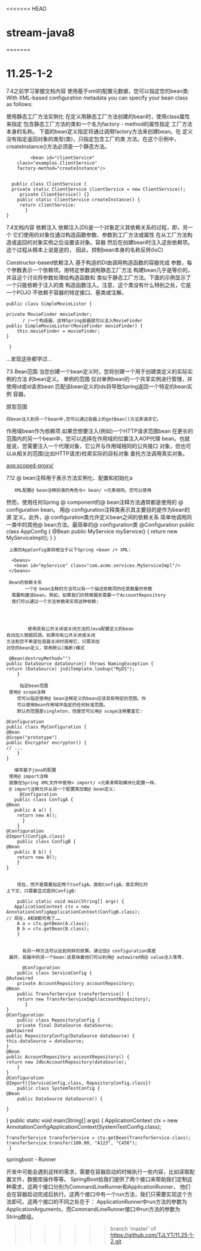 <<<<<<< HEAD
# stream-java8
=======
# 11.25-1-2


7.4之前学习掌握文档内容
使用基于xml的配置元数据，您可以指定您的bean类:
  With XML-based configuration metadata you can specify your bean class as follows:
      <bean id="exampleBean" class="examples.ExampleBean"/>
       <bean name="anotherExample" class="examples.ExampleBeanTwo"/>


使用静态工厂方法实例化
       在定义用静态工厂方法创建的bean时，使用class属性来指定
   包含静态工厂方法的类和一个名为factory - method的属性指定
   工厂方法本身的名称。
   下面的bean定义指定将通过调用factory方法来创建bean。在
   定义没有指定返回对象的类型(类)，只指定包含工厂的类
   方法。在这个示例中，createInstance()方法必须是一个静态方法。

             <bean id="clientService"
        class="examples.ClientService"
        factory-method="createInstance"/>


      public class ClientService {
      private static ClientService clientService = new ClientService();
         private ClientService() {}
        public static ClientService createInstance() {
         return clientService;
           }
	}

7.4文档内容
     依赖注入
    依赖注入(DI)是一个对象定义其依赖关系的过程，即，另一个
它们使用的对象仅通过构造函数参数、参数到工厂方法或属性
在从工厂方法构造或返回的对象实例之后设置该对象。容器
然后在创建bean时注入这些依赖项。这个过程从根本上说是逆的，
因此，控制bean本身的名称反转(IoC)

Constructor-based依赖注入
         基于构造的DI由调用构造函数的容器完成
    参数，每个参数表示一个依赖项。用特定参数调用静态工厂方法
    构建bean几乎是等价的，并且这个讨论将参数处理给构造函数和
    类似于静态工厂方法。下面的示例显示了一个只能依赖于注入的类
    构造函数注入。注意，这个类没有什么特别之处，它是一个POJO
    不依赖于容器的特定接口、基类或注解。


    public class SimpleMovieLister {
    
    private MovieFinder movieFinder;
          / /一个构造器，这样Spring容器就可以注入MovieFinder
    public SimpleMovieLister(MovieFinder movieFinder) {
        this.movieFinder = movieFinder;
    }

     }
...发现这些都学过...
 

  7.5 Bean范围
       当您创建一个bean定义时，您将创建一个用于创建类定义的实际实例的方法
   的bean定义。
      单例的范围
      仅对单例bean的一个共享实例进行管理，并使用id或id请求bean
  匹配该bean定义的ids将导致Spring返回一个特定的bean实例
  容器。
    

   原型范围

    将bean注入到另一个bean中,您可以通过容器上的getBean()方法来请求它。
   作用域bean作为依赖项.如果您想要注入(例如)一个HTTP请求范围bean
在更长的范围内的另一个bean中，您可以选择在作用域的位置注入AOP代理
bean。也就是说，您需要注入一个代理对象，它公开与作用域相同的公共接口
对象，但也可以从相关的范围(比如HTTP请求)检索实际的目标对象
委托方法调用真实对象。


 <?xml version="1.0" encoding="UTF-8"?>
<beans xmlns="http://www.springframework.org/schema/beans"
		xmlns:xsi="http://www.w3.org/2001/XMLSchema-instance"
		xmlns:aop="http://www.springframework.org/schema/aop"
		xsi:schemaLocation="http://www.springframework.org/schema/beans
		http://www.springframework.org/schema/beans/spring-beans.xsd
		http://www.springframework.org/schema/aop
		http://www.springframework.org/schema/aop/spring-aop.xsd">
	    <!-- 作为代理的HTTP会话作用域的bean -->
	<bean id="userPreferences" class="com.foo.UserPreferences" scope="session">
	    <!-- 指示容器代理周围的bean-->
	    <aop:scoped-proxy/>
	</bean>
	    <!--一个单作用域的bean，注入了一个代理到上面的bean -->
		<bean id="userService" class="com.foo.SimpleUserService">
	    <!-- 对 userPreferences bean的引用 -->
   		 <property name="userPreferences" ref="userPreferences"/>
        </bean>
   </beans>

  7.12
     @ bean注释用于表示方法实例化、配置和初始化a

       XML配置@ bean注释扮演的角色与< bean/ >元素相同。您可以使用
   然而，使用任何Spring @ component的@ bean注释方法通常都是使用的
   @ configuration bean。
     用@ configuration注释类表示其主要目的是作为bean的源
  定义。此外，@ configuration类允许定义bean之间的依赖关系
  简单地调用同一类中的其他@ bean方法。最简单的@ configuration类
    @Configuration
	public class AppConfig {
    @Bean
	public MyService myService() {
	   return new MyServiceImpl();
	}
		}

     上面的AppConfig类将相当于以下Spring <bean /> XML:

      <beans>
	   <bean id="myService" class="com.acme.services.MyServiceImpl"/>
     </beans>

     Bean的依赖关系
           一个@ bean注释的方法可以有一个描述依赖项的任意数量的参数
      需要构建该bean。例如，如果我们的转移服务需要一个AccountRepository
      我们可以通过一个方法参数来实现这种依赖:




            使用具有公共关闭或关闭方法的Java配置定义的bean
	自动加入销毁回调。如果你有公共关闭或关闭
	方法和您不希望在容器关闭时调用它，只需添加
	对您的bean定义，禁用默认(推断)模式

	 @Bean(destroyMethod="")
	public DataSource dataSource() throws NamingException {
	return (DataSource) jndiTemplate.lookup("MyDS");
		}

         指定bean范围
	 使用@ scope注释
		您可以指定使用@ bean注释定义的bean应该具有特定的范围。你
		可以使用Bean作用域中指定的任何标准范围。
		默认的范围是singleton，但是您可以用@ scope注释覆盖它:

    @Configuration
	public class MyConfiguration {
    @Bean
    @Scope("prototype")
	public Encryptor encryptor() {
	// ...
		}
	}

       编写基于java的配置
     使用@ import注释
     就像在Spring XML文件中使用< import/ >元素来帮助模块化配置一样，
     @ import注释允许从另一个配置类加载@ bean定义:
         @Configuration
	   public class ConfigA {
	@Bean
	   public A a() {
		return new A();
		  }
		}
	@Configuration
	@Import(ConfigA.class)
		public class ConfigB {
	@Bean
	   public B b() {
		return new B();
		}
	}


   	    现在，而不是需要指定两个ConfigA。类和ConfigB。类实例化时
 	上下文，只需要显式提供ConfigB:

        public static void main(String[] args) {
 	   ApplicationContext ctx = new AnnotationConfigApplicationContext(ConfigB.class);
	// 现在，A和B都可用了……
		A a = ctx.getBean(A.class);
		B b = ctx.getBean(B.class);
	    }

    
          有另一种方法可以达到同样的效果。请记住@ configuration类是
     最终，容器中的另一个bean:这意味着他们可以利用@ autowired和@ value注入等等.

          @Configuration
		public class ServiceConfig {
	@Autowired
		private AccountRepository accountRepository;
	@Bean
		public TransferService transferService() {
		return new TransferServiceImpl(accountRepository);
           }
	}
	@Configuration
		public class RepositoryConfig {
		private final DataSource dataSource;
	@Autowired
	public RepositoryConfig(DataSource dataSource) {
	this.dataSource = dataSource;
	}
	@Bean
	public AccountRepository accountRepository() {
	return new JdbcAccountRepository(dataSource);
		}
	}
	@Configuration
	@Import({ServiceConfig.class, RepositoryConfig.class})
		public class SystemTestConfig {
	@Bean
		public DataSource dataSource() {
		
	}
   }
	public static void main(String[] args) {
	ApplicationContext ctx = new AnnotationConfigApplicationContext(SystemTestConfig.class);

	TransferService transferService = ctx.getBean(TransferService.class);
	transferService.transfer(100.00, "A123", "C456");
 	 }

springboot - Runner


 开发中可能会遇到这样的需求，需要在容器启动的时候执行一些内容，比如读取配置文件，数据库操作等等。
SpringBoot给我们提供了两个接口来帮助我们定制这种需求，这两个接口分别为CommandLineRunner和ApplicationRunner，
他们会在容器启动完成后执行。这两个接口中有一个run方法，我们只需要实现这个方法即可。这两个接口的不同之处在于：
ApplicationRunner中run方法的参数为ApplicationArguments，而CommandLineRunner接口中run方法的参数为String数组。










>>>>>>> branch 'master' of https://github.com/TJLYT/11.25-1-2.git
